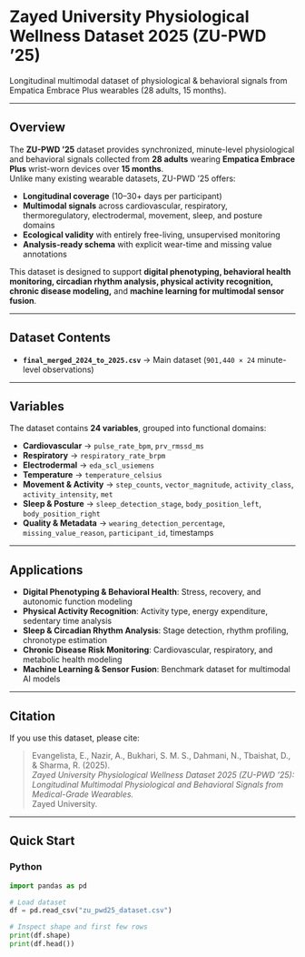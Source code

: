 # Zayed University Physiological Wellness Dataset 2025 (ZU-PWD ’25)

Longitudinal multimodal dataset of physiological & behavioral signals from Empatica Embrace Plus wearables (28 adults, 15 months).

---

## Overview
The **ZU-PWD ’25** dataset provides synchronized, minute-level physiological and behavioral signals collected from **28 adults** wearing **Empatica Embrace Plus** wrist-worn devices over **15 months**.  
Unlike many existing wearable datasets, ZU-PWD ’25 offers:

- **Longitudinal coverage** (10–30+ days per participant)  
- **Multimodal signals** across cardiovascular, respiratory, thermoregulatory, electrodermal, movement, sleep, and posture domains  
- **Ecological validity** with entirely free-living, unsupervised monitoring  
- **Analysis-ready schema** with explicit wear-time and missing value annotations  

This dataset is designed to support **digital phenotyping, behavioral health monitoring, circadian rhythm analysis, physical activity recognition, chronic disease modeling,** and **machine learning for multimodal sensor fusion**.

---

## Dataset Contents
- **`final_merged_2024_to_2025.csv`** → Main dataset (`901,440 × 24` minute-level observations)  

---

## Variables
The dataset contains **24 variables**, grouped into functional domains:

- **Cardiovascular** → `pulse_rate_bpm`, `prv_rmssd_ms`  
- **Respiratory** → `respiratory_rate_brpm`  
- **Electrodermal** → `eda_scl_usiemens`  
- **Temperature** → `temperature_celsius`  
- **Movement & Activity** → `step_counts`, `vector_magnitude`, `activity_class`, `activity_intensity`, `met`  
- **Sleep & Posture** → `sleep_detection_stage`, `body_position_left`, `body_position_right`  
- **Quality & Metadata** → `wearing_detection_percentage`, `missing_value_reason`, `participant_id`, timestamps  

---

## Applications
- **Digital Phenotyping & Behavioral Health**: Stress, recovery, and autonomic function modeling  
- **Physical Activity Recognition**: Activity type, energy expenditure, sedentary time analysis  
- **Sleep & Circadian Rhythm Analysis**: Stage detection, rhythm profiling, chronotype estimation  
- **Chronic Disease Risk Monitoring**: Cardiovascular, respiratory, and metabolic health modeling  
- **Machine Learning & Sensor Fusion**: Benchmark dataset for multimodal AI models  

---

## Citation

If you use this dataset, please cite:

> Evangelista, E., Nazir, A., Bukhari, S. M. S., Dahmani, N., Tbaishat, D., & Sharma, R. (2025).  
> *Zayed University Physiological Wellness Dataset 2025 (ZU-PWD ’25): Longitudinal Multimodal Physiological and Behavioral Signals from Medical-Grade Wearables.*  
> Zayed University.  

---

## Quick Start

### Python
```python
import pandas as pd

# Load dataset
df = pd.read_csv("zu_pwd25_dataset.csv")

# Inspect shape and first few rows
print(df.shape)
print(df.head())
